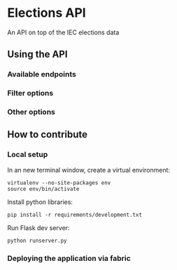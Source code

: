 # Elections API

An API on top of the IEC elections data


## Using the API


### Available endpoints


### Filter options


### Other options


## How to contribute


### Local setup

In an new terminal window, create a virtual environment:

    virtualenv --no-site-packages env
    source env/bin/activate

Install python libraries:

    pip install -r requirements/development.txt

Run Flask dev server:

    python runserver.py

### Deploying the application via fabric

